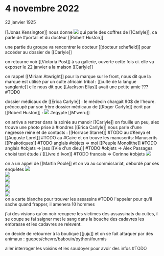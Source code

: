 # 4 novembre 2022


22 janvier 1925

[[Jonas Kensington]] nous donne ![](images/20221104203709.png)  qui parle des coffres de [[Carlyle]], ca parle de #portail  et du docteur [[Robert Huston]]

une partie du groupe va rencontrer le docteur [[docteur schefield]] pour accéder au dossier de [[Carlyle]] 

on retourne voir  [[Victoria Post]] à sa gallerie, ouverte cette fois ci.
elle va exposer le 22 janvier a la maison [[Carlyle]]

on rappel [[Miriam Atwright]] pour la marque sur le front, nous dit que la marque est utilisé par un culte africain tribal :  [[culte de la langue sanglante]]
elle nous dit que [[Jackson Elias]] avait une petite amie ??? #TODO 

dossier médicaux de [[Erica Carlyle]] : le médecin chargait 90$ de l'heure. préoccupé par son frère 
dossier médicaux de [[Roger Carlyle]] écrit par [[Robert Huston]] : ![](images/20221104212839.png)  #egypte  [[M'weru]] 


on arrive a rentrer dans la soirée au manoir [[Carlyle]] on fouille un peu, alex trouve une photo prise à #londres
[[Erica Carlyle]] nous parle d'une negresse reine et de contacts : [[Horrace Starret]] #TODO au #Kenya et [[Auguste Loret]] #TODO au #Caire et on trouve les manuscrits:
Manuscrits [[Pnakotiques]] #TODO anglais #objets => moi
[[Peuple Monolithe]] #TODO anglais #objets => jass
[[Vie d'un dieu]] #TODO  #objets => Alex
Passages choisi text étude / [[Livre d'Ivon]] #TODO francais => Corinne #objets
![](images/20221119004957.png)  




on a un appel de [[Martin Poole]] et on va au commissariat, débordé par ses enquêtes
![](images/20221104225521.png)  
![](images/20221104225543.png)  
![](images/20221104225556.png)  
![](images/20221104225609.png)  
![](images/20221104225631.png)  
![](images/20221104225642.png)  
on a carte blanche pour trouver les assassins #TODO l'appeler pour qu'il sache quand frapper, il amenera 10 hommes

j'ai des visions qu'on noir recupere les victimes des assassinats du cultes, il se coupe se fai saigner met le sang dans la bouche des cadavres les embrasse  et les cadavres se relevent.

on decide de retourner à la boutique [[juju]] et on se fait attaquer par des animaux : guepes/chevre/babouin/python/fourmis

aller interroger les voisins et les soudoyer pour avoir des infos #TODO